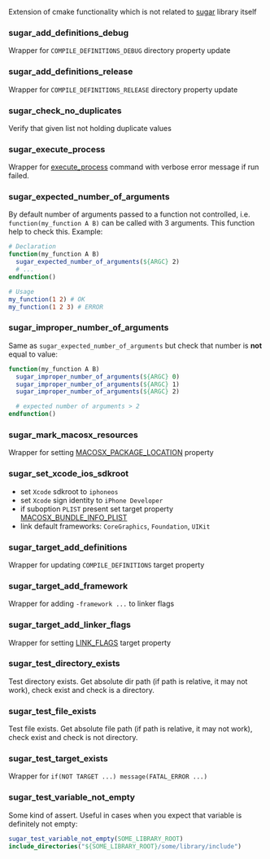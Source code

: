 Extension of cmake functionality which is not related to [sugar](https://github.com/ruslo/sugar) library itself

### sugar_add_definitions_debug
Wrapper for `COMPILE_DEFINITIONS_DEBUG` directory property update

### sugar_add_definitions_release
Wrapper for `COMPILE_DEFINITIONS_RELEASE` directory property update

### sugar_check_no_duplicates
Verify that given list not holding duplicate values

### sugar_execute_process
Wrapper for [execute_process](http://www.cmake.org/cmake/help/v2.8.11/cmake.html#command:execute_process) command
with verbose error message if run failed.

### sugar_expected_number_of_arguments
By default number of arguments passed to a function not controlled, i.e. `function(my_function A B)` can be
called with 3 arguments. This function help to check this. Example:
```cmake
# Declaration
function(my_function A B)
  sugar_expected_number_of_arguments(${ARGC} 2)
  # ...
endfunction()
```
```cmake
# Usage
my_function(1 2) # OK
my_function(1 2 3) # ERROR
```

### sugar_improper_number_of_arguments
Same as `sugar_expected_number_of_arguments` but check that number is **not** equal to value:
```cmake
function(my_function A B)
  sugar_improper_number_of_arguments(${ARGC} 0)
  sugar_improper_number_of_arguments(${ARGC} 1)
  sugar_improper_number_of_arguments(${ARGC} 2)

  # expected number of arguments > 2
endfunction()
```

### sugar_mark_macosx_resources
Wrapper for setting [MACOSX_PACKAGE_LOCATION](http://www.cmake.org/cmake/help/v2.8.11/cmake.html#prop_sf:MACOSX_PACKAGE_LOCATION)
property

### sugar_set_xcode_ios_sdkroot
* set `Xcode` sdkroot to `iphoneos`
* set `Xcode` sign identity to `iPhone Developer`
* if suboption `PLIST` present set target property [MACOSX_BUNDLE_INFO_PLIST](http://www.cmake.org/cmake/help/v2.8.11/cmake.html#prop_tgt:MACOSX_BUNDLE_INFO_PLIST)
* link default frameworks: `CoreGraphics`, `Foundation`, `UIKit`

### sugar_target_add_definitions
Wrapper for updating `COMPILE_DEFINITIONS` target property

### sugar_target_add_framework
Wrapper for adding `-framework ...` to linker flags

### sugar_target_add_linker_flags
Wrapper for setting [LINK_FLAGS](http://www.cmake.org/cmake/help/v2.8.11/cmake.html#prop_tgt:LINK_FLAGS)
target property

### sugar_test_directory_exists
Test directory exists. Get absolute dir path (if path is relative, it may not work), check exist and check
is a directory.

### sugar_test_file_exists
Test file exists. Get absolute file path (if path is relative, it may not work), check exist and check
is not directory.

### sugar_test_target_exists
Wrapper for `if(NOT TARGET ...) message(FATAL_ERROR ...)`

### sugar_test_variable_not_empty
Some kind of assert. Useful in cases when you expect that variable is definitely not empty:
```cmake
sugar_test_variable_not_empty(SOME_LIBRARY_ROOT)
include_directories("${SOME_LIBRARY_ROOT}/some/library/include")
```
